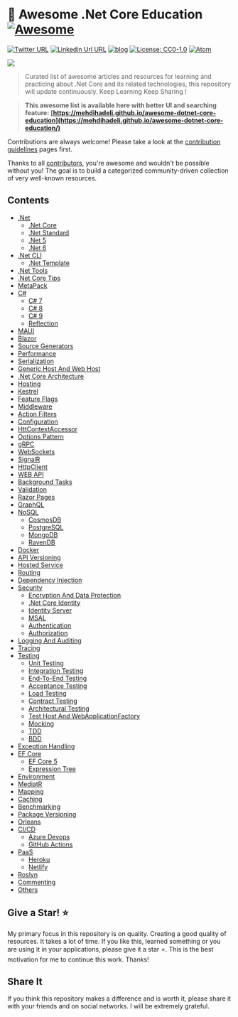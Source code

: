 # 🎨 Awesome .Net Core Education [![Awesome](https://awesome.re/badge-flat2.svg)](https://awesome.re)
[![Twitter URL](https://img.shields.io/badge/-@mehdi_hadeli-%231DA1F2?style=flat-square&logo=twitter&logoColor=ffffff)](https://twitter.com/mehdi_hadeli)
[![Linkedin Url URL](https://img.shields.io/badge/-mehdihadeli-blue?style=flat-square&logo=linkedin&logoColor=ffffff)](https://www.linkedin.com/in/mehdihadeli/)
[![blog](https://img.shields.io/badge/blog-dotnetuniversity.com-brightgreen?style=flat-square)](https://dotnetuniversity.com/)
[![License: CC0-1.0](https://img.shields.io/badge/License-CC0%201.0-brightgreen.svg?style=flat-square)](http://creativecommons.org/publicdomain/zero/1.0/)
[![Atom](https://img.shields.io/badge/Feed-Atom-orange)](https://github.com/mehdihadeli/awesome-dotnet-core-education/releases.atom)


![](https://github.com/mehdihadeli/awesome-dotnet-core-education/banner.jpg)

> Curated list of awesome articles and resources for learning and practicing about .Net Core and its related technologies, this repository will update continuously. Keep Learning Keep Sharing !

> **This awesome list is available here with better UI and searching feature: [https://mehdihadeli.github.io/awesome-dotnet-core-education](https://mehdihadeli.github.io/awesome-dotnet-core-education/)**


Contributions are always welcome! Please take a look at the [contribution guidelines](https://github.com/mehdihadeli/awesome-dotnet-core-education/blob/master/contributing.md) pages first.

Thanks to all [contributors](https://github.com/mehdihadeli/awesome-dotnet-core-education/graphs/contributors), you're awesome and wouldn't be possible without you! The goal is to build a categorized community-driven collection of very well-known resources.


## Contents

- [.Net](docs/dotnet/dotnet.md)
  - [.Net Core](docs/dotnet/dotnet-core.md)
  - [.Net Standard](docs/dotnet/dotnet-standard.md)
  - [.Net 5](docs/dotnet/dotnet5.md)
  - [.Net 6](docs/dotnet/dotnet6.md)
- [.Net CLI](docs/dotnet-cli/dotnet-cli.md)
  - [.Net Template](docs/dotnet-cli/dotnet-template.md)
- [.Net Tools](docs/dotnet-tools.md)
- [.Net Core Tips](docs/dotnet-core-tips.md)
- [MetaPack](docs/metapack.md)
- [C#](docs/csharp/csharp.md)
  - [C# 7](docs/csharp/7.md)
  - [C# 8](docs/csharp/8.md)
  - [C# 9](docs/csharp/9.md)
  - [Reflection](docs/csharp/reflection.md)
- [MAUI](docs/maui.md)
- [Blazor](docs/blazor.md)
- [Source Generators](docs/source-generators.md)
- [Performance](docs/performance.md)
- [Serialization](docs/serialization.md)
- [Generic Host And Web Host](docs/generic-host.md)
- [.Net Core Architecture](docs/dotnet-core-architecture.md)
- [Hosting](docs/hosting.md)
- [Kestrel](docs/kestrel.md)
- [Feature Flags](docs/feature-flags.md)
- [Middleware](docs/middleware.md)
- [Action Filters](docs/action-filters.md)
- [Configuration](docs/configuration.md)
- [HttContextAccessor](docs/httpcontext-accessor.md)
- [Options Pattern](docs/-pattern.md)
- [gRPC](docs/grpc.md)
- [WebSockets](docs/web-sockets.md)
- [SignalR](docs/signalr.md)
- [HttpClient](docs/httpclient.md)
- [WEB API](docs/web-api.md)
- [Background Tasks](docs/background-tasks.md)
- [Validation](docs/validation.md)
- [Razor Pages](docs/razor-pages.md)
- [GraphQL](docs/graphql.md)
- [NoSQL](docs/nosql/nosql.md)
  - [CosmosDB](docs/nosql/cosmosdb.md)
  - [PostgreSQL](docs/nosql/postgrsql.md)
  - [MongoDB](docs/nosql/mongodb.md)
  - [RavenDB](docs/nosql/ravendb.md)
- [Docker](docs/docker.md)
- [API Versioning](docs/api-versioning.md)
- [Hosted Service](docs/hosted-service.md)
- [Routing](docs/routing.md)
- [Dependency Injection](docs/dependency-injection.md)
- [Security](docs/security/security.md)
  - [Encryption And Data Protection](docs/security/encryption.md)
  - [.Net Core Identity](docs/security/dotnet-identity.md)
  - [Identity Server](docs/security/identity-server.md)
  - [MSAL](docs/security/msal.md)
  - [Authentication](docs/security/authentication.md)
  - [Authorization](docs/security/authorization.md)
- [Logging And Auditing](docs/logging.md)
- [Tracing](docs/tracing.md)
- [Testing](docs/testing/testing.md)
  - [Unit Testing](docs/testing/unit-testing.md)
  - [Integration Testing](docs/testing/integration-testing.md)
  - [End-To-End Testing](docs/testing/end-to-end-testing.md)
  - [Acceptance Testing](docs/testing/acceptance-testing.md)
  - [Load Testing](docs/testing/load-testing.md)
  - [Contract Testing](docs/testing/contract-testing.md)
  - [Architectural Testing](docs/testing/architectural-testing.md)
  - [Test Host And WebApplicationFactory](docs/testing/test-host.md)
  - [Mocking](docs/testing/mocking.md)
  - [TDD](docs/testing/tdd.md)
  - [BDD](docs/testing/bdd.md)
- [Exception Handling](docs/exception-handling.md)
- [EF Core](docs/ef-core/ef-core.md)
  - [EF Core 5](docs/ef-core/ef-core5.md)
  - [Expression Tree](docs/ef-core/expression-tree.md)
- [Environment](docs/environment.md)
- [MediatR](docs/mediatr.md)
- [Mapping](docs/mapping.md)
- [Caching](docs/caching.md)
- [Benchmarking](docs/benchmarking.md)
- [Package Versioning](docs/package-versioning.md)
- [Orleans](orleans.md)
- [CI/CD](docs/ci-cd/ci-cd.md)
  - [Azure Devops](docs/ci-cd/azure-devops.md)
  - [GitHub Actions](docs/ci-cd/gitHub-actions.md)
- [PaaS](docs/paas/paas.md)
  - [Heroku](docs/paas/heroku.md)
  - [Netlify](docs/paas/netlify.md)
- [Roslyn](docs/roslyn.md)
- [Commenting](docs/commenting.md)
- [Others](docs/others.md)

## Give a Star! ⭐️

My primary focus in this repository is on quality. Creating a good quality of resources. It takes a lot of time. If you like this, learned something or you are using it in your applications, please give it a star ⭐. This is the best motivation for me to continue this work. Thanks!

## Share It

If you think this repository makes a difference and is worth it, please share it with your friends and on social networks. I will be extremely grateful.

